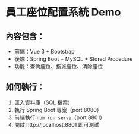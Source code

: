 # 員工座位配置系統 Demo

## 內容包含：
- 前端：Vue 3 + Bootstrap
- 後端：Spring Boot + MySQL + Stored Procedure
- 功能：查詢座位、指派座位、清除座位

## 如何執行：
1. 匯入資料庫（SQL 檔案）
2. 執行 Spring Boot 專案（port 8080）
3. 前端執行 `npm run serve`（port 8801）
4. 開啟 http://localhost:8801 即可測試
